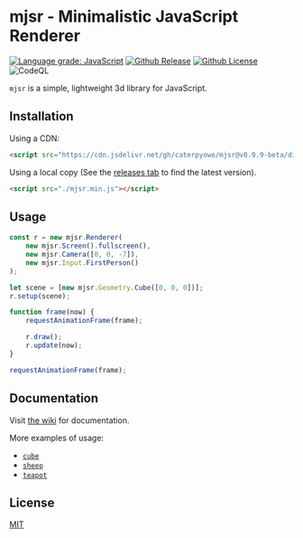 # mjsr - Minimalistic JavaScript Renderer

[![Language grade: JavaScript][lgtm]](https://lgtm.com/projects/g/CaterpyOwO/mjsr/context:javascript)
[![Github Release][release]](https://github.com/CaterpyOwO/mjsr/releases/latest)
[![Github License][license]](https://github.com/CaterpyOwO/mjsr/blob/master/LICENSE)
![CodeQL](https://github.com/CaterpyOwO/mjsr/workflows/CodeQL/badge.svg)

[lgtm]: https://img.shields.io/lgtm/grade/javascript/g/CaterpyOwO/mjsr.svg?logo=lgtm&logoWidth=18
[license]: https://img.shields.io/github/license/CaterpyOwO/mjsr
[release]: https://img.shields.io/github/v/release/CaterpyOwO/mjsr

`mjsr` is a simple, lightweight 3d library for JavaScript.

## Installation

Using a CDN:

```html
<script src="https://cdn.jsdelivr.net/gh/caterpyowo/mjsr@v0.9.9-beta/dist/mjsr.min.js"></script>
```

Using a local copy (See the [releases tab](https://github.com/CaterpyOwO/mjsr/releases/latest) to find the latest version).

```html
<script src="./mjsr.min.js"></script>
```

## Usage

```js
const r = new mjsr.Renderer(
	new mjsr.Screen().fullscreen(),
	new mjsr.Camera([0, 0, -7]),
	new mjsr.Input.FirstPerson()
);

let scene = [new mjsr.Geometry.Cube([0, 0, 0])];
r.setup(scene);

function frame(now) {
	requestAnimationFrame(frame);

	r.draw();
	r.update(now);
}

requestAnimationFrame(frame);
```

## Documentation

Visit [the wiki](https://github.com/CaterpyOwO/mjsr/wiki) for documentation.

More examples of usage:
-   [`cube`](https://caterpyowo.github.io/mjsr/examples/cube)
-   [`sheep`](https://caterpyowo.github.io/mjsr/examples/sheep)
-   [`teapot`](https://caterpyowo.github.io/mjsr/examples/teapot)

## License

[MIT](https://choosealicense.com/licenses/mit/)

